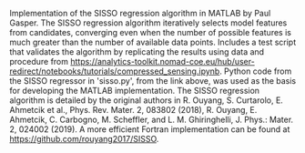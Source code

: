 Implementation of the SISSO regression algorithm in MATLAB by Paul Gasper. The SISSO regression algorithm iteratively selects model features from candidates, converging even when the number of possible features is much greater than the number of available data points.
Includes a test script that validates the algorithm by replicating the results using data and procedure from https://analytics-toolkit.nomad-coe.eu/hub/user-redirect/notebooks/tutorials/compressed_sensing.ipynb.
Python code from the SISSO regressor in 'sisso.py', from the link above, was used as the basis for developing the MATLAB implementation.
The SISSO regression algorithm is detailed by the original authors in R. Ouyang, S. Curtarolo, E. Ahmetcik et al., Phys. Rev. Mater. 2, 083802 (2018), R. Ouyang, E. Ahmetcik, C. Carbogno, M. Scheffler, and L. M. Ghiringhelli, J. Phys.: Mater. 2, 024002 (2019).
A more efficient Fortran implementation can be found at https://github.com/rouyang2017/SISSO.
